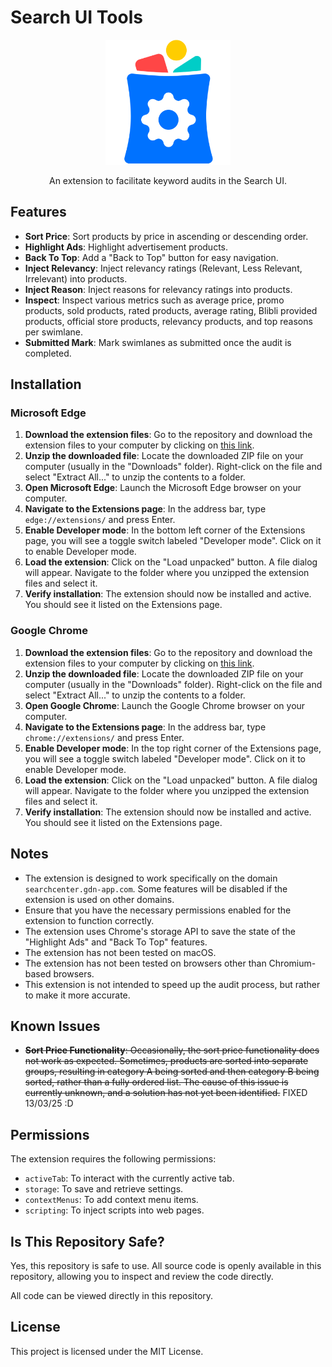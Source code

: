 # Search UI Tools

<p align="center">
    <img src="images/icon350.png" width="200" alt="Search UI Tools"/>
<p>
<p align="center">
    An extension to facilitate keyword audits in the Search UI.
<p>

## Features

- **Sort Price**: Sort products by price in ascending or descending order.
- **Highlight Ads**: Highlight advertisement products.
- **Back To Top**: Add a "Back to Top" button for easy navigation.
- **Inject Relevancy**: Inject relevancy ratings (Relevant, Less Relevant, Irrelevant) into products.
- **Inject Reason**: Inject reasons for relevancy ratings into products.
- **Inspect**: Inspect various metrics such as average price, promo products, sold products, rated products, average rating, Blibli provided products, official store products, relevancy products, and top reasons per swimlane.
- **Submitted Mark**: Mark swimlanes as submitted once the audit is completed.

## Installation

### Microsoft Edge

1. **Download the extension files**: Go to the repository and download the extension files to your computer by clicking on [this link](https://github.com/faarismuda/Search-UI-Tools/archive/refs/heads/main.zip).
2. **Unzip the downloaded file**: Locate the downloaded ZIP file on your computer (usually in the "Downloads" folder). Right-click on the file and select "Extract All..." to unzip the contents to a folder.
3. **Open Microsoft Edge**: Launch the Microsoft Edge browser on your computer.
4. **Navigate to the Extensions page**: In the address bar, type `edge://extensions/` and press Enter.
5. **Enable Developer mode**: In the bottom left corner of the Extensions page, you will see a toggle switch labeled "Developer mode". Click on it to enable Developer mode.
6. **Load the extension**: Click on the "Load unpacked" button. A file dialog will appear. Navigate to the folder where you unzipped the extension files and select it.
7. **Verify installation**: The extension should now be installed and active. You should see it listed on the Extensions page.

### Google Chrome

1. **Download the extension files**: Go to the repository and download the extension files to your computer by clicking on [this link](https://github.com/faarismuda/Search-UI-Tools/archive/refs/heads/main.zip).
2. **Unzip the downloaded file**: Locate the downloaded ZIP file on your computer (usually in the "Downloads" folder). Right-click on the file and select "Extract All..." to unzip the contents to a folder.
3. **Open Google Chrome**: Launch the Google Chrome browser on your computer.
4. **Navigate to the Extensions page**: In the address bar, type `chrome://extensions/` and press Enter.
5. **Enable Developer mode**: In the top right corner of the Extensions page, you will see a toggle switch labeled "Developer mode". Click on it to enable Developer mode.
6. **Load the extension**: Click on the "Load unpacked" button. A file dialog will appear. Navigate to the folder where you unzipped the extension files and select it.
7. **Verify installation**: The extension should now be installed and active. You should see it listed on the Extensions page.

## Notes

- The extension is designed to work specifically on the domain `searchcenter.gdn-app.com`. Some features will be disabled if the extension is used on other domains.
- Ensure that you have the necessary permissions enabled for the extension to function correctly.
- The extension uses Chrome's storage API to save the state of the "Highlight Ads" and "Back To Top" features.
- The extension has not been tested on macOS.
- The extension has not been tested on browsers other than Chromium-based browsers.
- This extension is not intended to speed up the audit process, but rather to make it more accurate.

## Known Issues

- ~~**Sort Price Functionality**: Occasionally, the sort price functionality does not work as expected. Sometimes, products are sorted into separate groups, resulting in category A being sorted and then category B being sorted, rather than a fully ordered list. The cause of this issue is currently unknown, and a solution has not yet been identified.~~ FIXED 13/03/25 :D

## Permissions

The extension requires the following permissions:

- `activeTab`: To interact with the currently active tab.
- `storage`: To save and retrieve settings.
- `contextMenus`: To add context menu items.
- `scripting`: To inject scripts into web pages.

## Is This Repository Safe?

Yes, this repository is safe to use. All source code is openly available in this repository, allowing you to inspect and review the code directly.

All code can be viewed directly in this repository.

## License

This project is licensed under the MIT License.